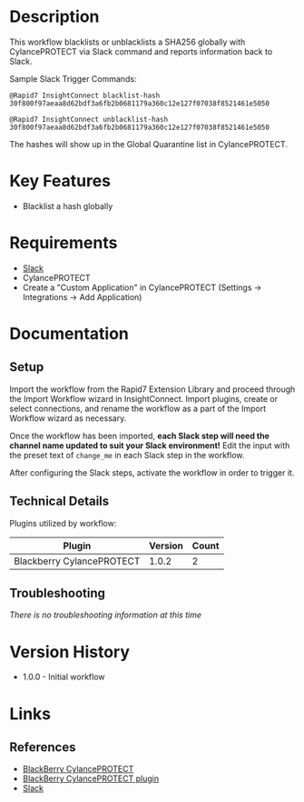 # Description

This workflow blacklists or unblacklists a SHA256 globally with CylancePROTECT via Slack command and reports information back to Slack.

Sample Slack Trigger Commands:

`@Rapid7 InsightConnect blacklist-hash 30f800f97aeaa8d62bdf3a6fb2b0681179a360c12e127f07038f8521461e5050`

`@Rapid7 InsightConnect unblacklist-hash 30f800f97aeaa8d62bdf3a6fb2b0681179a360c12e127f07038f8521461e5050`

The hashes will show up in the Global Quarantine list in CylancePROTECT.

# Key Features

* Blacklist a hash globally

# Requirements

* [Slack](https://insightconnect.help.rapid7.com/docs/configure-slack-for-chatops)
* CylancePROTECT
* Create a "Custom Application" in CylancePROTECT (Settings -> Integrations -> Add Application)

# Documentation

## Setup

Import the workflow from the Rapid7 Extension Library and proceed through the Import Workflow wizard in InsightConnect. Import plugins, create or select connections, and rename the workflow as a part of the Import Workflow wizard as necessary.

Once the workflow has been imported, **each Slack step will need the channel name updated to suit your Slack environment!** Edit the input with the preset text of `change_me` in each Slack step in the workflow.

After configuring the Slack steps, activate the workflow in order to trigger it.
 
## Technical Details

Plugins utilized by workflow:

|Plugin|Version|Count|
|----|----|--------|
|Blackberry CylancePROTECT|1.0.2|2|

## Troubleshooting

_There is no troubleshooting information at this time_

# Version History

* 1.0.0 - Initial workflow

# Links

## References

* [BlackBerry CylancePROTECT](https://www.cylance.com)
* [BlackBerry CylancePROTECT plugin](https://extensions.rapid7.com/extension/cylance_protect)
* [Slack](https://slack.com)
